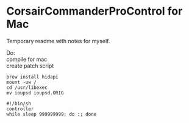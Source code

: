 # CorsairCommanderProControl for Mac
Temporary readme with notes for myself.  
  
Do:  
compile for mac   
create patch script  

```
brew install hidapi
mount -uw /
cd /usr/libexec
mv ioupsd ioupsd.ORIG

#!/bin/sh
controller
while sleep 999999999; do :; done
```

